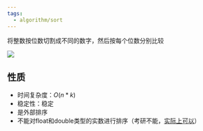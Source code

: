 ```yaml
---
tags:
  - algorithm/sort
---
```

将整数按位数切割成不同的数字，然后按每个位数分别比较


![](https://www.runoob.com/wp-content/uploads/2019/03/countingSort.gif)

## 性质

- 时间复杂度：$O(n*k)$
- 稳定性：稳定
- 是外部排序
- 不能对float和double类型的实数进行排序（考研不能，[实际上可以](https://www.cnblogs.com/azard/p/3396887.html)）